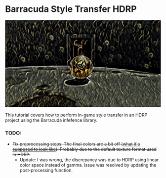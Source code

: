 # Barracuda Style Transfer HDRP
![barracuda-style-transfer-hdrp-1](./images/hrdp_barracuda_style_transfer_test_color_corrected.jpg)



This tutorial covers how to perform in-game style transfer in an HDRP project using the Barracuda infefence library.



### TODO:

- ~~Fix preprocessing steps: The final colors are a bit off ([what it's supposed to look like](./images/target-result.png)). Probably due to the default texture format used in HDRP.~~
  - Update: I was wrong, the discrepancy was due to HDRP using linear color space instead of gamma. Issue was resolved by updating the post-processing function.
